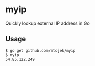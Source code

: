 # myip
Quickly lookup external IP address in Go

## Usage

~~~
$ go get github.com/mtojek/myip
$ myip
54.85.122.249
~~~
